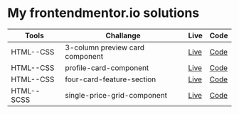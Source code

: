 # My frontendmentor.io solutions


|  Tools  | Challange | Live |  Code |
| --- | -- |  -- | --  | 
| HTML--CSS      |  3-column preview card component | [Live](https://laughing-lamport-44fe2f.netlify.app/) | [Code](https://github.com/imlohit/Frontendmentor_challenges/tree/main/3-column-preview-card-component-main)
| HTML--CSS      |  profile-card-component | [Live](https://nervous-kalam-122647.netlify.app/) | [Code](https://github.com/imlohit/Frontendmentor_challenges/tree/main/profile-card-component)
| HTML--CSS      |  four-card-feature-section | [Live](https://gracious-kalam-87bbe1.netlify.app/) | [Code](https://github.com/imlohit/Frontendmentor_challenges/tree/main/Four-card-feature-section)
| HTML--SCSS      |  single-price-grid-component | [Live](https://epic-curie-9a80e2.netlify.app/) | [Code](https://github.com/imlohit/Frontendmentor_challenges/tree/main/single-price-grid-component)


